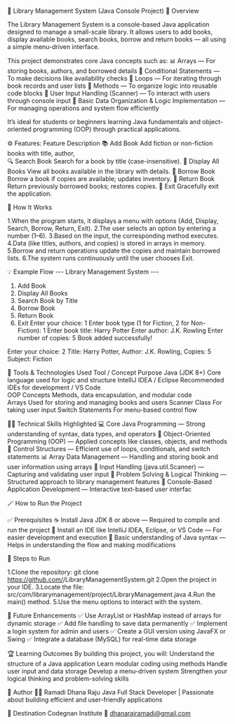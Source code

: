 📘 Library Management System (Java Console Project)
🧩 Overview

The Library Management System is a console-based Java application designed to manage a small-scale library.
It allows users to add books, display available books, search books, borrow and return books — all using a simple menu-driven interface.

This project demonstrates core Java concepts such as:
📊 Arrays — For storing books, authors, and borrowed details
🔀 Conditional Statements — To make decisions like availability checks
🔁 Loops — For iterating through book records and user lists
🧩 Methods — To organize logic into reusable code blocks
🧮 User Input Handling (Scanner) — To interact with users through console input
🧠 Basic Data Organization & Logic Implementation — For managing operations and system flow efficiently

It’s ideal for students or beginners learning Java fundamentals and object-oriented programming (OOP) through practical applications.

⚙️ Features:
   Feature	                              Description
📚 Add Book	                 Add fiction or non-fiction books with title, author,                                   
🔍 Search Book	             Search for a book by title (case-insensitive).
📖 Display All Books	       View all books available in the library with details.
🧾 Borrow Book	             Borrow a book if copies are available; updates inventory.
🔁 Return Book	             Return previously borrowed books; restores copies.
🚪 Exit                    	 Gracefully exit the application.

🧠 How It Works

1.When the program starts, it displays a menu with options (Add, Display, Search, Borrow, Return, Exit).
2.The user selects an option by entering a number (1–6).
3.Based on the input, the corresponding method executes.
4.Data (like titles, authors, and copies) is stored in arrays in memory.
5.Borrow and return operations update the copies and maintain borrowed lists.
6.The system runs continuously until the user chooses Exit.

💡 Example Flow
--- Library Management System ---
1. Add Book
2. Display All Books
3. Search Book by Title
4. Borrow Book
5. Return Book
6. Exit
Enter your choice: 1
Enter book type (1 for Fiction, 2 for Non-Fiction): 1
Enter book title: Harry Potter
Enter author: J.K. Rowling
Enter number of copies: 5
Book added successfully!

Enter your choice: 2
Title: Harry Potter, Author: J.K. Rowling, Copies: 5
Subject: Fiction

🧰 Tools & Technologies Used
  Tool / Concept	                           Purpose
Java (JDK 8+)	                     Core language used for logic and structure
IntelliJ IDEA / Eclipse            Recommended IDEs for development
/ VS Code	 
OOP Concepts	                     Methods, data encapsulation, and modular code                                           
Arrays	                           Used for storing and managing books and users
Scanner Class	                     For taking user input
Switch Statements	                 For menu-based control flow


🧑‍💻 Technical Skills Highlighted
💻 Core Java Programming — Strong understanding of syntax, data types, and operators
🧱 Object-Oriented Programming (OOP) — Applied concepts like classes, objects, and methods
🔁 Control Structures — Efficient use of loops, conditionals, and switch statements
📊 Array Data Management — Handling and storing book and user information using arrays
🧮 Input Handling (java.util.Scanner) — Capturing and validating user input
🧠 Problem Solving & Logical Thinking — Structured approach to library management features
🧰 Console-Based Application Development — Interactive text-based user interfac

🪄 How to Run the Project

✅ Prerequisites
☕ Install Java JDK 8 or above — Required to compile and run the project
🧩 Install an IDE like IntelliJ IDEA, Eclipse, or VS Code — For easier development and execution
📘 Basic understanding of Java syntax — Helps in understanding the flow and making modifications

🚀 Steps to Run

1.Clone the repository:
git clone https://github.com/<your-username>/LibraryManagementSystem.git
2.Open the project in your IDE.
3.Locate the file:
src/com/librarymanagement/project/LibraryManagement.java
4.Run the main() method.
5.Use the menu options to interact with the system.

🧾 Future Enhancements
✅ Use ArrayList or HashMap instead of arrays for dynamic storage
✅ Add file handling to save data permanently
✅ Implement a login system for admin and users
✅ Create a GUI version using JavaFX or Swing
✅ Integrate a database (MySQL) for real-time data storage

🏆 Learning Outcomes
By building this project, you will:
Understand the structure of a Java application
Learn modular coding using methods
Handle user input and data storage
Develop a menu-driven system
Strengthen your logical thinking and problem-solving skills

📜 Author
👨‍💻 Ramadi Dhana Raju
Java Full Stack Developer | Passionate about building efficient and user-friendly applications

📍 Destination Codegnan Institute
📧 dhanarajramadi@gmail.com
